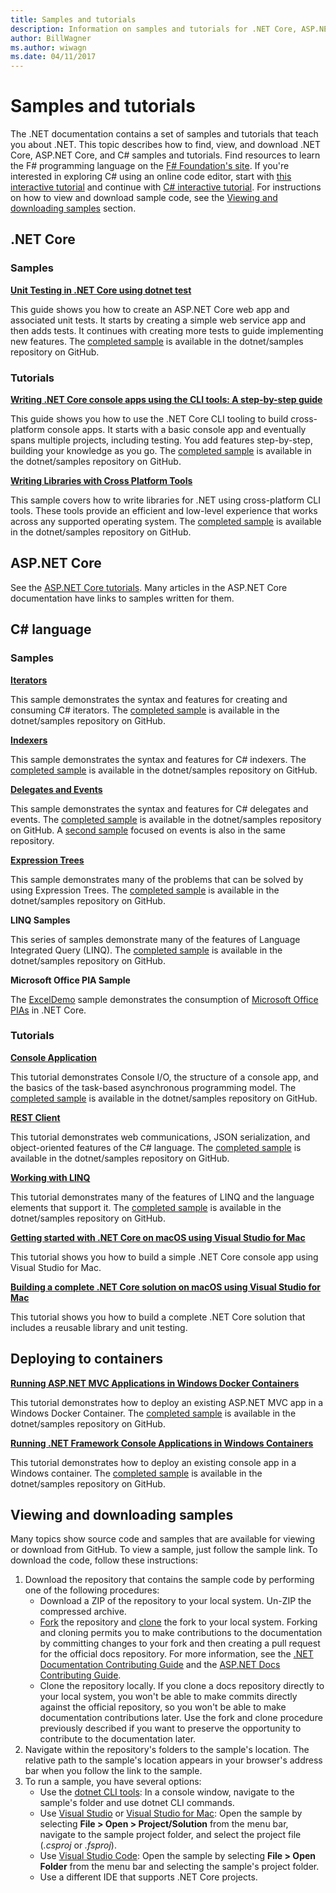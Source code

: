 ```yaml
---
title: Samples and tutorials
description: Information on samples and tutorials for .NET Core, ASP.NET Core, and the C# language that help you learn about .NET.
author: BillWagner
ms.author: wiwagn
ms.date: 04/11/2017
---
```


# Samples and tutorials

The .NET documentation contains a set of samples and tutorials that teach you about .NET. This topic describes how to find, view, and download .NET Core, ASP.NET Core, and C# samples and tutorials. Find resources to learn the F# programming language on the [F# Foundation's site](http://fsharp.org/learn.html). If you're interested in exploring C# using an online code editor, start with [this interactive tutorial](https://www.microsoft.com/net/learn/in-browser-tutorial/1) and continue with [C# interactive tutorial](../csharp/tutorials/intro-to-csharp/index.md). For instructions on how to view and download sample code, see the [Viewing and downloading samples](#viewing-and-downloading-samples) section.

## .NET Core

### Samples

**[Unit Testing in .NET Core using dotnet test](../core/testing/unit-testing-with-dotnet-test.md)**

This guide shows you how to create an ASP.NET Core web app and associated unit tests. It starts by creating a simple web service app and then adds tests. It continues with creating more tests to guide implementing new features. The [completed sample](https://github.com/dotnet/samples/tree/master/core/getting-started/unit-testing-using-dotnet-test) is available in the dotnet/samples repository on GitHub.

### Tutorials

**[Writing .NET Core console apps using the CLI tools: A step-by-step guide](../core/tutorials/using-with-xplat-cli.md)**

This guide shows you how to use the .NET Core CLI tooling to build cross-platform console apps. It starts with a basic console app and eventually spans multiple projects, including testing. You add features step-by-step, building your knowledge as you go. The [completed sample](https://github.com/dotnet/samples/tree/master/core/console-apps) is available in the dotnet/samples repository on GitHub.

**[Writing Libraries with Cross Platform Tools](../core/tutorials/libraries.md)**

This sample covers how to write libraries for .NET using cross-platform CLI tools. These tools provide an efficient and low-level experience that works across any supported operating system. The [completed sample](https://github.com/dotnet/samples/tree/master/framework/libraries/frameworks-library) is available in the dotnet/samples repository on GitHub.

## ASP.NET Core

See the [ASP.NET Core tutorials](/aspnet/core/tutorials/). Many articles in the ASP.NET Core documentation have links to samples written for them.

## C# language

### Samples

**[Iterators](../csharp/iterators.md)**

This sample demonstrates the syntax and features for creating and consuming C# iterators. The [completed sample](https://github.com/dotnet/samples/tree/master/csharp/iterators) is available in the dotnet/samples repository on GitHub.

**[Indexers](../csharp/indexers.md)**

This sample demonstrates the syntax and features for C# indexers. The [completed sample](https://github.com/dotnet/samples/tree/master/csharp/indexers) is available in the dotnet/samples repository on GitHub.

**[Delegates and Events](../csharp/delegates-events.md)**

This sample demonstrates the syntax and features for C# delegates and events. The [completed sample](https://github.com/dotnet/samples/tree/master/csharp/delegates-and-events) is available in the dotnet/samples repository on GitHub. A [second sample](https://github.com/dotnet/samples/tree/master/csharp/events) focused on events is also in the same repository.

**[Expression Trees](../csharp/expression-trees.md)**

This sample demonstrates many of the problems that can be solved by using Expression Trees. The [completed sample](https://github.com/dotnet/samples/tree/master/csharp/expression-trees) is available in the dotnet/samples repository on GitHub.

**LINQ Samples**

This series of samples demonstrate many of the features of Language Integrated Query (LINQ). The [completed sample](https://github.com/dotnet/samples/tree/master/core/linq/csharp) is available in the dotnet/samples repository on GitHub.

**Microsoft Office PIA Sample**

The [ExcelDemo](https://github.com/dotnet/samples/tree/master/core/extensions/ExcelDemo) sample demonstrates the consumption of [Microsoft Office PIAs](/visualstudio/vsto/office-primary-interop-assemblies) in .NET Core.

### Tutorials

**[Console Application](../csharp/tutorials/console-teleprompter.md)**

This tutorial demonstrates Console I/O, the structure of a console app, and the basics of the task-based asynchronous programming model. The [completed sample](https://github.com/dotnet/samples/tree/master/csharp/getting-started/console-teleprompter) is available in the dotnet/samples repository on GitHub.

**[REST Client](../csharp/tutorials/console-webapiclient.md)**

This tutorial demonstrates web communications, JSON serialization, and object-oriented features of the C# language. The [completed sample](https://github.com/dotnet/samples/tree/master/csharp/getting-started/console-webapiclient) is available in the dotnet/samples repository on GitHub.

**[Working with LINQ](../csharp/tutorials/working-with-linq.md)**

This tutorial demonstrates many of the features of LINQ and the language elements that support it. The [completed sample](https://github.com/dotnet/samples/tree/master/csharp/getting-started/console-linq) is available in the dotnet/samples repository on GitHub.

**[Getting started with .NET Core on macOS using Visual Studio for Mac](../core/tutorials/using-on-mac-vs.md)**

This tutorial shows you how to build a simple .NET Core console app using Visual Studio for Mac.

**[Building a complete .NET Core solution on macOS using Visual Studio for Mac](../core/tutorials/using-on-mac-vs-full-solution.md)**

This tutorial shows you how to build a complete .NET Core solution that includes a reusable library and unit testing.

## Deploying to containers

**[Running ASP.NET MVC Applications in Windows Docker Containers](../framework/docker/aspnetmvc.md)**

This tutorial demonstrates how to deploy an existing ASP.NET MVC app in a Windows Docker Container. The [completed sample](https://github.com/dotnet/samples/tree/master/framework/docker/MVCRandomAnswerGenerator) is available in the dotnet/samples repository on GitHub.

**[Running .NET Framework Console Applications in Windows Containers](../framework/docker/console.md)**

This tutorial demonstrates how to deploy an existing console app in a Windows container. The [completed sample](https://github.com/dotnet/samples/tree/master/framework/docker/ConsoleRandomAnswerGenerator) is available in the dotnet/samples repository on GitHub.

## Viewing and downloading samples

Many topics show source code and samples that are available for viewing or download from GitHub. To view a sample, just follow the sample link. To download the code, follow these instructions:

1. Download the repository that contains the sample code by performing one of the following procedures:
   * Download a ZIP of the repository to your local system. Un-ZIP the compressed archive.
   * [Fork](https://help.github.com/articles/fork-a-repo/) the repository and [clone](https://help.github.com/articles/cloning-a-repository/) the fork to your local system. Forking and cloning permits you to make contributions to the documentation by committing changes to your fork and then creating a pull request for the official docs repository. For more information, see the [.NET Documentation Contributing Guide](https://github.com/dotnet/docs/blob/master/CONTRIBUTING.md) and the [ASP.NET Docs Contributing Guide](https://github.com/aspnet/Docs/blob/master/CONTRIBUTING.md).
   * Clone the repository locally. If you clone a docs repository directly to your local system, you won't be able to make commits directly against the official repository, so you won't be able to make documentation contributions later. Use the fork and clone procedure previously described if you want to preserve the opportunity to contribute to the documentation later.
1. Navigate within the repository's folders to the sample's location. The relative path to the sample's location appears in your browser's address bar when you follow the link to the sample.
1. To run a sample, you have several options:
   * Use the [dotnet CLI tools](../core/tools/index.md): In a console window, navigate to the sample's folder and use dotnet CLI commands.
   * Use [Visual Studio](https://visualstudio.microsoft.com/) or [Visual Studio for Mac](https://visualstudio.microsoft.com/vs/visual-studio-mac/): Open the sample by selecting **File > Open > Project/Solution** from the menu bar, navigate to the sample project folder, and select the project file (*.csproj* or *.fsproj*).
   * Use [Visual Studio Code](https://code.visualstudio.com/): Open the sample by selecting **File > Open Folder** from the menu bar and selecting the sample's project folder.
   * Use a different IDE that supports .NET Core projects.

